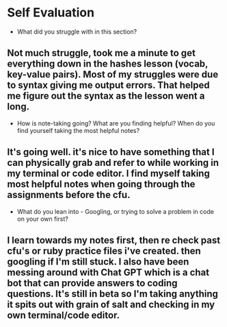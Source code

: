 # Self Evaluation

- What did you struggle with in this section?
## Not much struggle, took me a minute to get everything down in the hashes lesson (vocab, key-value pairs).  Most of my struggles were due to syntax giving me output errors.  That helped me figure out the syntax as the lesson went a long.
- How is note-taking going? What are you finding helpful? When do you find yourself taking the most helpful notes?
## It's going well. it's nice to have something that I can physically grab and refer to while working in my terminal or code editor.  I find myself taking most helpful notes when going through the assignments before the cfu.   
- What do you lean into - Googling, or trying to solve a problem in code on your own first?
## I learn towards my notes first, then re check past cfu's or ruby practice files i've created.  then googling if I'm still stuck.  I also have been messing around with Chat GPT which is a chat bot that can provide answers to coding questions.  It's still in beta so I'm taking anything it spits out with grain of salt and checking in my own terminal/code editor. 